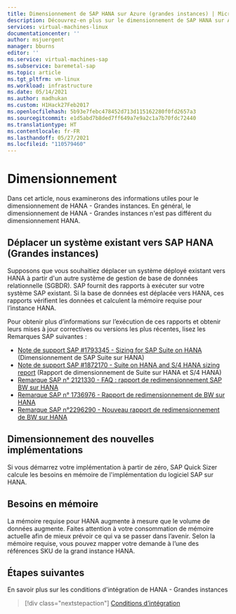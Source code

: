 ```yaml
---
title: Dimensionnement de SAP HANA sur Azure (grandes instances) | Microsoft Docs
description: Découvrez-en plus sur le dimensionnement de SAP HANA sur Azure (Grandes instances).
services: virtual-machines-linux
documentationcenter: ''
author: msjuergent
manager: bburns
editor: ''
ms.service: virtual-machines-sap
ms.subservice: baremetal-sap
ms.topic: article
ms.tgt_pltfrm: vm-linux
ms.workload: infrastructure
ms.date: 05/14/2021
ms.author: madhukan
ms.custom: H1Hack27Feb2017
ms.openlocfilehash: 5b93e7febc478452d713d115162280f0fd2657a3
ms.sourcegitcommit: e1d5abd7b8ded7ff649a7e9a2c1a7b70fdc72440
ms.translationtype: HT
ms.contentlocale: fr-FR
ms.lasthandoff: 05/27/2021
ms.locfileid: "110579460"
---
```

# <a name="sizing"></a>Dimensionnement

Dans cet article, nous examinerons des informations utiles pour le dimensionnement de HANA - Grandes instances. En général, le dimensionnement de HANA - Grandes instances n'est pas différent du dimensionnement HANA. 

## <a name="moving-an-existing-system-to-sap-hana-large-instances"></a>Déplacer un système existant vers SAP HANA (Grandes instances)

Supposons que vous souhaitiez déplacer un système déployé existant vers HANA à partir d'un autre système de gestion de base de données relationnelle (SGBDR). SAP fournit des rapports à exécuter sur votre système SAP existant. Si la base de données est déplacée vers HANA, ces rapports vérifient les données et calculent la mémoire requise pour l’instance HANA. 

Pour obtenir plus d’informations sur l’exécution de ces rapports et obtenir leurs mises à jour correctives ou versions les plus récentes, lisez les Remarques SAP suivantes :

- [Note de support SAP #1793345 - Sizing for SAP Suite on HANA](https://launchpad.support.sap.com/#/notes/1793345) (Dimensionnement de SAP Suite sur HANA)
- [Note de support SAP #1872170 - Suite on HANA and S/4 HANA sizing report](https://launchpad.support.sap.com/#/notes/1872170) (Rapport de dimensionnement de Suite sur HANA et S/4 HANA)
- [Remarque SAP n° 2121330 - FAQ : rapport de redimensionnement SAP BW sur HANA](https://launchpad.support.sap.com/#/notes/2121330)
- [Remarque SAP n° 1736976 - Rapport de redimensionnement de BW sur HANA](https://launchpad.support.sap.com/#/notes/1736976)
- [Remarque SAP n°2296290 - Nouveau rapport de redimensionnement de BW sur HANA](https://launchpad.support.sap.com/#/notes/2296290)

## <a name="sizing-greenfield-implementations"></a>Dimensionnement des nouvelles implémentations

Si vous démarrez votre implémentation à partir de zéro, SAP Quick Sizer calcule les besoins en mémoire de l'implémentation du logiciel SAP sur HANA.

## <a name="memory-requirements"></a>Besoins en mémoire

La mémoire requise pour HANA augmente à mesure que le volume de données augmente. Faites attention à votre consommation de mémoire actuelle afin de mieux prévoir ce qui va se passer dans l’avenir. Selon la mémoire requise, vous pouvez mapper votre demande à l’une des références SKU de la grand instance HANA.

## <a name="next-steps"></a>Étapes suivantes

En savoir plus sur les conditions d'intégration de HANA - Grandes instances

> [!div class="nextstepaction"]
> [Conditions d’intégration](hana-onboarding-requirements.md)
